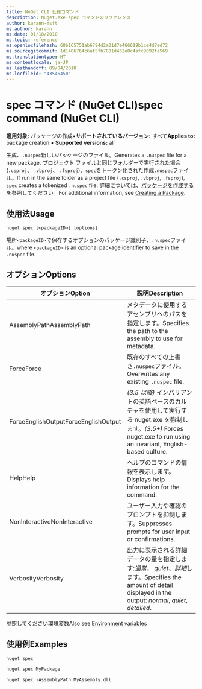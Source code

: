 ```yaml
---
title: NuGet CLI 仕様コマンド
description: Nuget.exe spec コマンドのリファレンス
author: karann-msft
ms.author: karann
ms.date: 01/18/2018
ms.topic: reference
ms.openlocfilehash: 68b165751ab6794d2a01d7e466619b1ce4d7ed72
ms.sourcegitcommit: 1d1406764c6af5fb7801d462e0c4afc9092fa569
ms.translationtype: HT
ms.contentlocale: ja-JP
ms.lasthandoff: 09/04/2018
ms.locfileid: "43546450"
---
```

# <a name="spec-command-nuget-cli"></a><span data-ttu-id="a96b3-103">spec コマンド (NuGet CLI)</span><span class="sxs-lookup"><span data-stu-id="a96b3-103">spec command (NuGet CLI)</span></span>

<span data-ttu-id="a96b3-104">**適用対象:** パッケージの作成&bullet;**サポートされているバージョン:** すべて</span><span class="sxs-lookup"><span data-stu-id="a96b3-104">**Applies to:** package creation &bullet; **Supported versions:** all</span></span>

<span data-ttu-id="a96b3-105">生成、`.nuspec`新しいパッケージのファイル。</span><span class="sxs-lookup"><span data-stu-id="a96b3-105">Generates a `.nuspec` file for a new package.</span></span> <span data-ttu-id="a96b3-106">プロジェクト ファイルと同じフォルダーで実行された場合 (`.csproj`、 `.vbproj`、 `.fsproj`)、`spec`をトークン化された作成`.nuspec`ファイル。</span><span class="sxs-lookup"><span data-stu-id="a96b3-106">If run in the same folder as a project file (`.csproj`, `.vbproj`, `.fsproj`), `spec` creates a tokenized `.nuspec` file.</span></span> <span data-ttu-id="a96b3-107">詳細については、[パッケージを作成する](../create-packages/creating-a-package.md)を参照してください。</span><span class="sxs-lookup"><span data-stu-id="a96b3-107">For additional information, see [Creating a Package](../create-packages/creating-a-package.md).</span></span>

## <a name="usage"></a><span data-ttu-id="a96b3-108">使用法</span><span class="sxs-lookup"><span data-stu-id="a96b3-108">Usage</span></span>

```cli
nuget spec [<packageID>] [options]
```

<span data-ttu-id="a96b3-109">場所`<packageID>`で保存するオプションのパッケージ識別子、`.nuspec`ファイル。</span><span class="sxs-lookup"><span data-stu-id="a96b3-109">where `<packageID>` is an optional package identifier to save in the `.nuspec` file.</span></span>

## <a name="options"></a><span data-ttu-id="a96b3-110">オプション</span><span class="sxs-lookup"><span data-stu-id="a96b3-110">Options</span></span>

| <span data-ttu-id="a96b3-111">オプション</span><span class="sxs-lookup"><span data-stu-id="a96b3-111">Option</span></span> | <span data-ttu-id="a96b3-112">説明</span><span class="sxs-lookup"><span data-stu-id="a96b3-112">Description</span></span> |
| --- | --- |
| <span data-ttu-id="a96b3-113">AssemblyPath</span><span class="sxs-lookup"><span data-stu-id="a96b3-113">AssemblyPath</span></span> | <span data-ttu-id="a96b3-114">メタデータに使用するアセンブリへのパスを指定します。</span><span class="sxs-lookup"><span data-stu-id="a96b3-114">Specifies the path to the assembly to use for metadata.</span></span> |
| <span data-ttu-id="a96b3-115">Force</span><span class="sxs-lookup"><span data-stu-id="a96b3-115">Force</span></span> | <span data-ttu-id="a96b3-116">既存のすべての上書き`.nuspec`ファイル。</span><span class="sxs-lookup"><span data-stu-id="a96b3-116">Overwrites any existing `.nuspec` file.</span></span> |
| <span data-ttu-id="a96b3-117">ForceEnglishOutput</span><span class="sxs-lookup"><span data-stu-id="a96b3-117">ForceEnglishOutput</span></span> | <span data-ttu-id="a96b3-118">*(3.5 以降)* インバリアントの英語ベースのカルチャを使用して実行する nuget.exe を強制します。</span><span class="sxs-lookup"><span data-stu-id="a96b3-118">*(3.5+)* Forces nuget.exe to run using an invariant, English-based culture.</span></span> |
| <span data-ttu-id="a96b3-119">Help</span><span class="sxs-lookup"><span data-stu-id="a96b3-119">Help</span></span> | <span data-ttu-id="a96b3-120">ヘルプのコマンドの情報を表示します。</span><span class="sxs-lookup"><span data-stu-id="a96b3-120">Displays help information for the command.</span></span> |
| <span data-ttu-id="a96b3-121">NonInteractive</span><span class="sxs-lookup"><span data-stu-id="a96b3-121">NonInteractive</span></span> | <span data-ttu-id="a96b3-122">ユーザー入力や確認のプロンプトを抑制します。</span><span class="sxs-lookup"><span data-stu-id="a96b3-122">Suppresses prompts for user input or confirmations.</span></span> |
| <span data-ttu-id="a96b3-123">Verbosity</span><span class="sxs-lookup"><span data-stu-id="a96b3-123">Verbosity</span></span> | <span data-ttu-id="a96b3-124">出力に表示される詳細データの量を指定します:*通常*、 *quiet*、*詳細*します。</span><span class="sxs-lookup"><span data-stu-id="a96b3-124">Specifies the amount of detail displayed in the output: *normal*, *quiet*, *detailed*.</span></span> |

<span data-ttu-id="a96b3-125">参照してください[環境変数](cli-ref-environment-variables.md)</span><span class="sxs-lookup"><span data-stu-id="a96b3-125">Also see [Environment variables](cli-ref-environment-variables.md)</span></span>

## <a name="examples"></a><span data-ttu-id="a96b3-126">使用例</span><span class="sxs-lookup"><span data-stu-id="a96b3-126">Examples</span></span>

```cli
nuget spec

nuget spec MyPackage

nuget spec -AssemblyPath MyAssembly.dll
```
